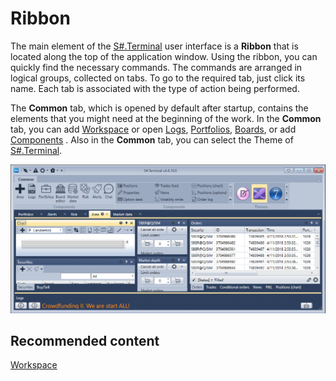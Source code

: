 # Ribbon

The main element of the [S\#.Terminal](Terminal.md) user interface is a **Ribbon** that is located along the top of the application window. Using the ribbon, you can quickly find the necessary commands. The commands are arranged in logical groups, collected on tabs. To go to the required tab, just click its name. Each tab is associated with the type of action being performed.

The **Common** tab, which is opened by default after startup, contains the elements that you might need at the beginning of the work. In the **Common** tab, you can add [Workspace](Designer_Workspace.md) or open [Logs](Designer_Panel_Logs.md), [Portfolios](Designer_Panel_Portfolios.md), [Boards](Designer_Boards.md), or add [Components](Designer_Components.md) . Also in the **Common** tab, you can select the Theme of [S\#.Terminal](Terminal.md).

![Terminal Tape 00](../images/Terminal_Tape_00.png)

## Recommended content

[Workspace](Designer_Workspace.md)
